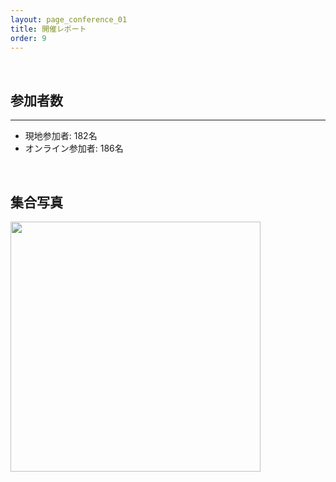 ```yaml
---
layout: page_conference_01
title: 開催レポート
order: 9
---
```

<br>

## 参加者数
***
- 現地参加者: 182名
- オンライン参加者: 186名

<br>


## 集合写真

<img src="{{ site.baseurl }}/event_01/images/集合写真.jpeg" width="400px" style="margin-top: auto;">

<br>